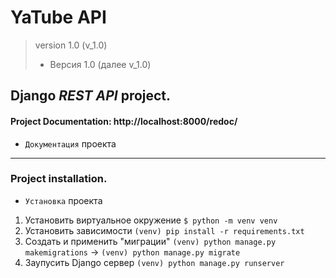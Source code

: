 # **YaTube API**
> version 1.0 (v_1.0)
> * Версия 1.0 (далее v_1.0)


## Django _REST API_ project.
#### Project **Documentation**: http://localhost:8000/redoc/
* `Документация` проекта
_______
### Project installation.
* `Установка` проекта

1. Установить виртуальное окружение 
`$ python -m venv venv`
2. Установить зависимости 
`(venv) pip install -r requirements.txt`
3. Создать и применить "миграции" 
`(venv) python manage.py makemigrations` -> `(venv) python manage.py migrate`
4. Заупусить Django сервер 
`(venv) python manage.py runserver`

